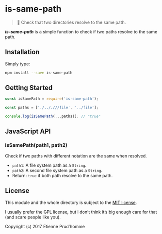 # is-same-path

> 🚷 Check that two directories resolve to the same path.

**_is-same-path_** is a simple function to check if two paths resolve
to the same path.

## Installation

Simply type:

```bash
npm install --save is-same-path
```

## Getting Started

```javascript
const isSamePath = require('is-same-path');

const paths = ['./.././//file', '../file'];

console.log(isSamePath(...paths)); // "true"
```

## JavaScript API

### isSamePath(path1, path2)
Check if two paths with different notation are the same when resolved.

* `path1`: A file system path as a `String`.
* `path2`: A second file system path as a `String`.
* Return: `true` if both path resolve to the same path.

## License

This module and the whole directory is subject to
the [MIT license](LICENSE.md).

I usually prefer the GPL license, but I don’t think it’s big enough
care for that (and scare people like you).

Copyright (c) 2017 Etienne Prud’homme

```
